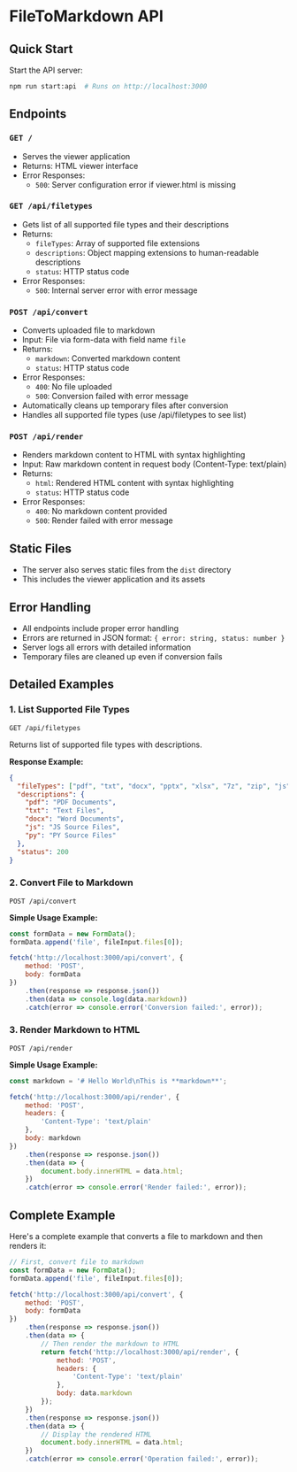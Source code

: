 # FileToMarkdown API

## Quick Start

Start the API server:
```bash
npm run start:api  # Runs on http://localhost:3000
```

## Endpoints

### `GET /`
- Serves the viewer application
- Returns: HTML viewer interface
- Error Responses:
  - `500`: Server configuration error if viewer.html is missing

### `GET /api/filetypes`
- Gets list of all supported file types and their descriptions
- Returns:
  - `fileTypes`: Array of supported file extensions
  - `descriptions`: Object mapping extensions to human-readable descriptions
  - `status`: HTTP status code
- Error Responses:
  - `500`: Internal server error with error message

### `POST /api/convert`
- Converts uploaded file to markdown
- Input: File via form-data with field name `file`
- Returns:
  - `markdown`: Converted markdown content
  - `status`: HTTP status code
- Error Responses:
  - `400`: No file uploaded
  - `500`: Conversion failed with error message
- Automatically cleans up temporary files after conversion
- Handles all supported file types (use /api/filetypes to see list)

### `POST /api/render`
- Renders markdown content to HTML with syntax highlighting
- Input: Raw markdown content in request body (Content-Type: text/plain)
- Returns:
  - `html`: Rendered HTML content with syntax highlighting
  - `status`: HTTP status code
- Error Responses:
  - `400`: No markdown content provided
  - `500`: Render failed with error message

## Static Files
- The server also serves static files from the `dist` directory
- This includes the viewer application and its assets

## Error Handling
- All endpoints include proper error handling
- Errors are returned in JSON format: `{ error: string, status: number }`
- Server logs all errors with detailed information
- Temporary files are cleaned up even if conversion fails

## Detailed Examples

### 1. List Supported File Types
```
GET /api/filetypes
```

Returns list of supported file types with descriptions.

**Response Example:**
```json
{
  "fileTypes": ["pdf", "txt", "docx", "pptx", "xlsx", "7z", "zip", "js", "py"],
  "descriptions": {
    "pdf": "PDF Documents",
    "txt": "Text Files",
    "docx": "Word Documents",
    "js": "JS Source Files",
    "py": "PY Source Files"
  },
  "status": 200
}
```

### 2. Convert File to Markdown
```
POST /api/convert
```

**Simple Usage Example:**
```javascript
const formData = new FormData();
formData.append('file', fileInput.files[0]);

fetch('http://localhost:3000/api/convert', {
    method: 'POST',
    body: formData
})
    .then(response => response.json())
    .then(data => console.log(data.markdown))
    .catch(error => console.error('Conversion failed:', error));
```

### 3. Render Markdown to HTML
```
POST /api/render
```

**Simple Usage Example:**
```javascript
const markdown = '# Hello World\nThis is **markdown**';

fetch('http://localhost:3000/api/render', {
    method: 'POST',
    headers: {
        'Content-Type': 'text/plain'
    },
    body: markdown
})
    .then(response => response.json())
    .then(data => {
        document.body.innerHTML = data.html;
    })
    .catch(error => console.error('Render failed:', error));
```

## Complete Example
Here's a complete example that converts a file to markdown and then renders it:

```javascript
// First, convert file to markdown
const formData = new FormData();
formData.append('file', fileInput.files[0]);

fetch('http://localhost:3000/api/convert', {
    method: 'POST',
    body: formData
})
    .then(response => response.json())
    .then(data => {
        // Then render the markdown to HTML
        return fetch('http://localhost:3000/api/render', {
            method: 'POST',
            headers: {
                'Content-Type': 'text/plain'
            },
            body: data.markdown
        });
    })
    .then(response => response.json())
    .then(data => {
        // Display the rendered HTML
        document.body.innerHTML = data.html;
    })
    .catch(error => console.error('Operation failed:', error));
```